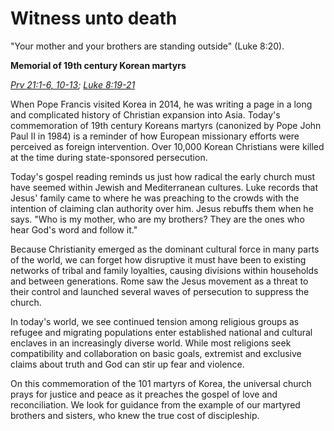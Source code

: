 # Witness unto death
"Your mother and your brothers are standing outside" (Luke 8:20).

**Memorial of 19th century Korean martyrs**

[_Prv 21:1-6, 10-13_](https://bible.usccb.org/bible/proverbs/21?1)_;_ [_Luke 8:19-21_](https://bible.usccb.org/bible/luke/8?19)

When Pope Francis visited Korea in 2014, he was writing a page in a long and complicated history of Christian expansion into Asia. Today's commemoration of 19th century Koreans martyrs (canonized by Pope John Paul II in 1984) is a reminder of how European missionary efforts were perceived as foreign intervention. Over 10,000 Korean Christians were killed at the time during state-sponsored persecution.

Today's gospel reading reminds us just how radical the early church must have seemed within Jewish and Mediterranean cultures. Luke records that Jesus' family came to where he was preaching to the crowds with the intention of claiming clan authority over him. Jesus rebuffs them when he says. "Who is my mother, who are my brothers? They are the ones who hear God's word and follow it."

Because Christianity emerged as the dominant cultural force in many parts of the world, we can forget how disruptive it must have been to existing networks of tribal and family loyalties, causing divisions within households and between generations. Rome saw the Jesus movement as a threat to their control and launched several waves of persecution to suppress the church.

In today's world, we see continued tension among religious groups as refugee and migrating populations enter established national and cultural enclaves in an increasingly diverse world. While most religions seek compatibility and collaboration on basic goals, extremist and exclusive claims about truth and God can stir up fear and violence.

On this commemoration of the 101 martyrs of Korea, the universal church prays for justice and peace as it preaches the gospel of love and reconciliation. We look for guidance from the example of our martyred brothers and sisters, who knew the true cost of discipleship.